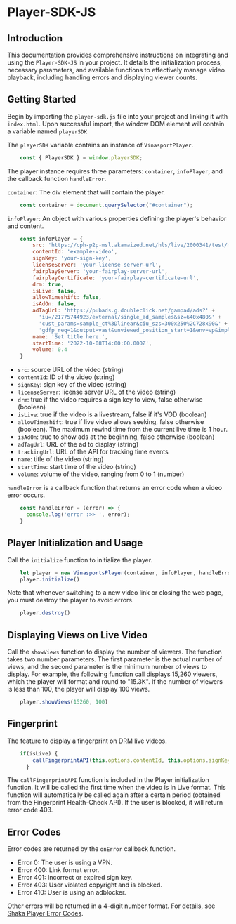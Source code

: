 # Player-SDK-JS

## Introduction
This documentation provides comprehensive instructions on integrating and using the `Player-SDK-JS` in your project. It details the initialization process, necessary parameters, and available functions to effectively manage video playback, including handling errors and displaying viewer counts.

## Getting Started

Begin by importing the `player-sdk.js` file into your project and linking it with `index.html`. Upon successful import, the window DOM element will contain a variable named `playerSDK`

The `playerSDK` variable contains an instance of `VinasportPlayer`.

``` javascript
    const { PlayerSDK } = window.playerSDK;
```

The player instance requires three parameters: `container`, `infoPlayer`, and the callback function `handleError`.

`container`: The div element that will contain the player.

``` javascript
    const container = document.querySelector("#container");
```

`infoPlayer`: An object with various properties defining the player's behavior and content.

``` javascript
    const infoPlayer = {
        src: 'https://cph-p2p-msl.akamaized.net/hls/live/2000341/test/master.m3u8',
        contentId: 'example-video',
        signKey: 'your-sign-key',
        licenseServer: 'your-license-server-url',
        fairplayServer: 'your-fairplay-server-url',
        fairplayCertificate: 'your-fairplay-certificate-url',
        drm: true,
        isLive: false,
        allowTimeshift: false,
        isAdOn: false,
        adTagUrl: 'https://pubads.g.doubleclick.net/gampad/ads?' +
          'iu=/21775744923/external/single_ad_samples&sz=640x480&' +
          'cust_params=sample_ct%3Dlinear&ciu_szs=300x250%2C728x90&' +
          'gdfp_req=1&output=vast&unviewed_position_start=1&env=vp&impl=s&correlator=',
        name: 'Set title here.',
        startTime: '2022-10-08T14:00:00.000Z',
        volume: 0.4
    }
```
- `src`: source URL of the video (string)
- `contentId`: ID of the video (string)
- `signKey`: sign key of the video (string)
- `licenseServer`: license server URL of the video (string)
- `drm`: true if the video requires a sign key to view, false otherwise (boolean)
- `isLive`: true if the video is a livestream, false if it's VOD (boolean)
- `allowTimeshift`: true if live video allows seeking, false otherwise (boolean). The maximum rewind time from the current live time is 1 hour.
- `isAdOn`: true to show ads at the beginning, false otherwise (boolean)
- `adTagUrl`: URL of the ad to display (string)
- `trackingUrl`: URL of the API for tracking time events
- `name`: title of the video (string)
- `startTime`: start time of the video (string)
- `volume`: volume of the video, ranging from 0 to 1 (number)

`handleError` is a callback function that returns an error code when a video error occurs.

```javascript
    const handleError = (error) => {
      console.log('error :>> ', error);
    }
```
## Player Initialization and Usage

Call the `initialize` function to initialize the player.

```javascript
    let player = new VinasportsPlayer(container, infoPlayer, handleError)
    player.initialize() 
```

Note that whenever switching to a new video link or closing the web page, you must destroy the player to avoid errors.

```javascript
    player.destroy() 
```

## Displaying Views on Live Video

Call the `showViews` function to display the number of viewers. The function takes two number parameters. The first parameter is the actual number of views, and the second parameter is the minimum number of views to display. For example, the following function call displays 15,260 viewers, which the player will format and round to "15.3K". If the number of viewers is less than 100, the player will display 100 views.

``` javascript
    player.showViews(15260, 100) 
```

## Fingerprint

The feature to display a fingerprint on DRM live videos.

``` javascript
    if(isLive) {
        callFingerprintAPI(this.options.contentId, this.options.signKey, fingerprints, checkFingerprint, hideFingerprint, onError);
      }
```

The `callFingerprintAPI` function is included in the Player initialization function. It will be called the first time when the video is in Live format. This function will automatically be called again after a certain period (obtained from the Fingerprint Health-Check API). If the user is blocked, it will return error code 403.

## Error Codes

Error codes are returned by the `onError` callback function.

- Error 0: The user is using a VPN.
- Error 400: Link format error.
- Error 401: Incorrect or expired sign key.
- Error 403: User violated copyright and is blocked.
- Error 410: User is using an adblocker.

Other errors will be returned in a 4-digit number format. For details, see [Shaka Player Error Codes](https://shaka-player-demo.appspot.com/docs/api/shaka.util.Error.html).